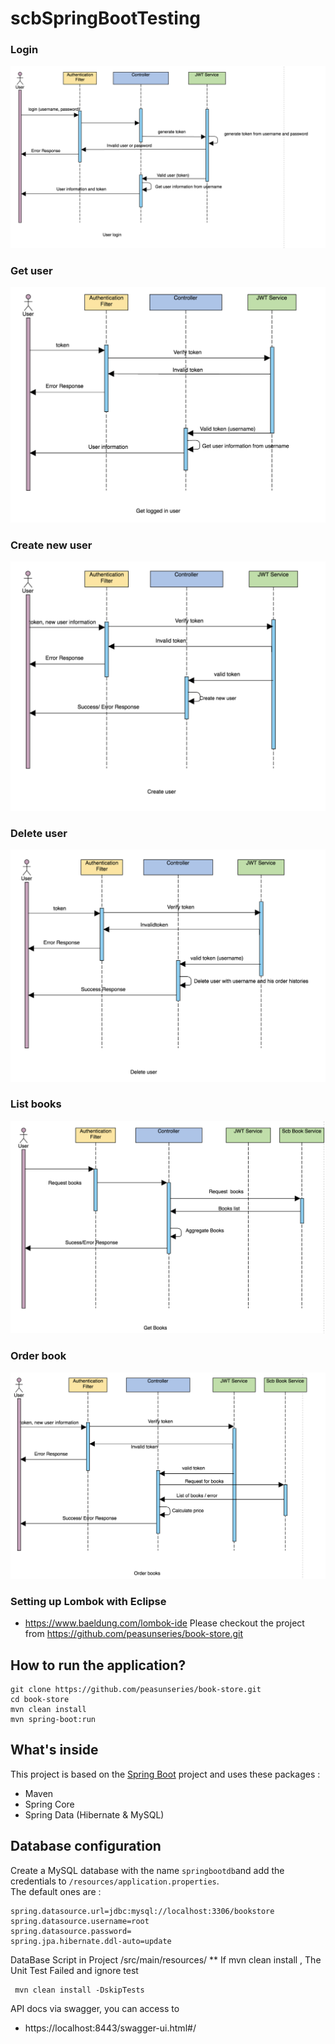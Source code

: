 # scbSpringBootTesting

### Login
<img src="images/login.png"/>

### Get user
<img src="images/getuser.png"/>

### Create new user
<img src="images/newuser.png"/>

### Delete user
<img src="images/deleteuser.png"/>

### List books
<img src="images/listbook.png"/>

### Order book
<img src="images/orderbook.png"/>

### Setting up Lombok with Eclipse

- https://www.baeldung.com/lombok-ide
Please checkout the project from 
https://github.com/peasunseries/book-store.git

## How to run the application?
~~~
git clone https://github.com/peasunseries/book-store.git
cd book-store
mvn clean install
mvn spring-boot:run

~~~

## What's inside 
This project is based on the [Spring Boot](http://projects.spring.io/spring-boot/) project and uses these packages :
- Maven
- Spring Core
- Spring Data (Hibernate & MySQL)

## Database configuration 
Create a MySQL database with the name `springbootdb`and add the credentials to `/resources/application.properties`.  
The default ones are :
```
spring.datasource.url=jdbc:mysql://localhost:3306/bookstore
spring.datasource.username=root
spring.datasource.password=
spring.jpa.hibernate.ddl-auto=update
```
DataBase Script in Project  /src/main/resources/
** If mvn clean install , The Unit Test Failed and ignore test

~~~
 mvn clean install -DskipTests
~~~
API docs via swagger, you can access to 

- https://localhost:8443/swagger-ui.html#/
